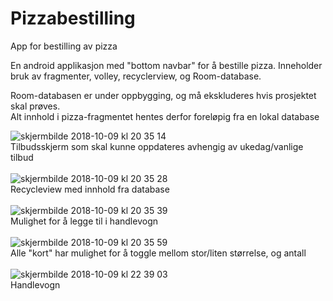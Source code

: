 # Pizzabestilling
App for bestilling av pizza

En android applikasjon med "bottom navbar" for å bestille pizza. 
Inneholder bruk av fragmenter, volley, recyclerview, og Room-database.

Room-databasen er under oppbygging, og må ekskluderes hvis prosjektet skal prøves.  
Alt innhold i pizza-fragmentet hentes derfor foreløpig fra en lokal database  

![skjermbilde 2018-10-09 kl 20 35 14](https://user-images.githubusercontent.com/20108194/46697781-b4882180-cc15-11e8-8dec-f356dac7db5b.png)  
Tilbudsskjerm som skal kunne oppdateres avhengig av ukedag/vanlige tilbud  
<br/>
![skjermbilde 2018-10-09 kl 20 35 28](https://user-images.githubusercontent.com/20108194/46697810-c79af180-cc15-11e8-8440-094a120fe576.png)  
Recycleview med innhold fra database  
<br/>
![skjermbilde 2018-10-09 kl 20 35 39](https://user-images.githubusercontent.com/20108194/46698020-4728c080-cc16-11e8-88d9-0056533dfc24.png)  
Mulighet for å legge til i handlevogn  
<br/>
![skjermbilde 2018-10-09 kl 20 35 59](https://user-images.githubusercontent.com/20108194/46698048-5dcf1780-cc16-11e8-8e58-a0e40c1354e2.png)  
Alle "kort" har mulighet for å toggle mellom stor/liten størrelse, og antall  
<br/>
![skjermbilde 2018-10-09 kl 22 39 03](https://user-images.githubusercontent.com/20108194/46698086-7dfed680-cc16-11e8-8ecc-8db88c338a72.png)  
Handlevogn
